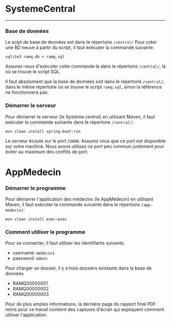 # SystemeCentral
___


### Base de données

Le scipt de base de données est dans le répertoire `/central/`
Pour créer une BD neuve à partir du script, il faut exécuter la commande suivante:
```
sqlite3 ramq.db < ramq.sql
```

Assurez-vous d'exécuter cette commande là dans le répertoire `/central/`, là où se trouve le script SQL. 

Il faut absolument que la base de données soit dans le répertoire `/central/`, dans le même 
répertoire où se trouve le script `ramq.sql`,  sinon la référence ne fonctionnera pas.


### Démarrer le serveur
Pour démarrer le serveur (le Système central) en utilisant Maven, il faut exécuter la commande 
suivante dans le répertoire `/central/`:

```
mvn clean install spring-boot:run
```
Le serveur écoute sur le port `23000`. Assurez vous que ce port est disponible sur votre machine. 
Nous avons utilisez ce port peu commun justement pour éviter au maximum des conflits de port.


# AppMedecin

### Démarrer le programme
Pour démarrer l'application des médecins (le AppMédecin) en utilisant Maven, il faut exécuter la commande 
suivante dans le répertoire `/app-medecin/`:

```
mvn clean install exec:exec
```

### Comment utiliser le programme
Pour se connecter, il faut utiliser les identifiants suivants:
* username: `medecin1`
* password: `admin`

Pour charger un dossier, il y a trois dossiers existants dans la base de données
* RAMQ00000001
* RAMQ00000002
* RAMQ00000003

Pour de plus amples informations, la dernière page du rapport final PDF remis pour ce travail
contient des captures d'écran qui expliquent comment utiliser l'application.